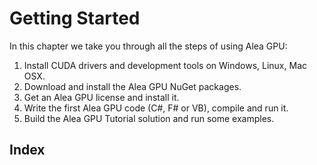 # Getting Started

In this chapter we take you through all the steps of using Alea GPU:

1. Install CUDA drivers and development tools on Windows, Linux, Mac OSX.
2. Download and install the Alea GPU NuGet packages.
3. Get an Alea GPU license and install it.
4. Write the first Alea GPU code (C#, F# or VB), compile and run it.
5. Build the Alea GPU Tutorial solution and run some examples.

## Index